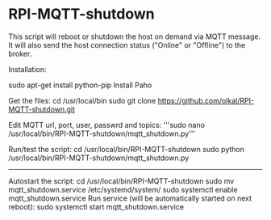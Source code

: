 # RPI-MQTT-shutdown
This script will reboot or shutdown the host on demand via MQTT message. 
It will also send the host connection status ("Online" or "Offline") to the broker.

Installation:

sudo apt-get install python-pip
Install Paho

Get the files:
cd /usr/local/bin 
sudo git clone https://github.com/olkal/RPI-MQTT-shutdown.git

Edit MQTT url, port, user, passwrd and topics:
'''sudo nano /usr/local/bin/RPI-MQTT-shutdown/mqtt_shutdown.py'''

Run/test the script: 
cd /usr/local/bin/RPI-MQTT-shutdown
sudo python /usr/local/bin/RPI-MQTT-shutdown/mqtt_shutdown.py

******************************
Autostart the script:
cd /usr/local/bin/RPI-MQTT-shutdown
sudo mv mqtt_shutdown.service /etc/systemd/system/
sudo systemctl enable mqtt_shutdown.service
Run service (will be automatically started on next reboot):
sudo systemctl start mqtt_shutdown.service

